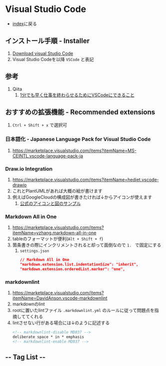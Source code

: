 # Visual Studio Code
- [index](/)に戻る

## インストール手順 - Installer
1. [Download visual Studio Code](https://code.visualstudio.com/download)
1. Visual Studio Codeを以降 `VSCode` と表記

## 参考
1. Qiita
    1. [1分でも早く仕事を終わらせるためにVSCodeにできること](https://qiita.com/EaE/items/4ca1b35396eba682a86f?utm_source=Qiitaニュース&utm_campaign=5d415ebf58-Qiita_newsletter_431_10_07_2020&utm_medium=email&utm_term=0_e44feaa081-5d415ebf58-38585986)

## おすすめの拡張機能 - Recommended extensions
1. `Ctrl + Shift + x` で選択可

### 日本語化 - Japanese Language Pack for Visual Studio Code
1. <https://marketplace.visualstudio.com/items?itemName=MS-CEINTL.vscode-language-pack-ja>

### Draw.io Integration
1. <https://marketplace.visualstudio.com/items?itemName=hediet.vscode-drawio>
1. これとPlantUMLがあれば大概の絵が書けます
1. 例えばGoogleCloudの構成図が書きたければ↓からアイコンが使えます
    1. [公式のアイコンと図のサンプル](https://cloud.google.com/icons?hl=ja)

### Markdown All in One
1. <https://marketplace.visualstudio.com/items?itemName=yzhang.markdown-all-in-one>
1. tableのフォーマットが便利(`Alt + Shift + f`)
1. 箇条書きの際にインクリメントされると却って面倒なので `1. ` で固定にする
    1. `settings.json`
        ``` json
        // Markdown All in One
        "markdown.extension.list.indentationSize": "inherit",
        "markdown.extension.orderedList.marker": "one",
        ```

### markdownlint
1. <https://marketplace.visualstudio.com/items?itemName=DavidAnson.vscode-markdownlint>
1. markdownのlint
1. rootに置いたlintファイル `.markdownlint.yml` のルールに従って問題点を指摘しててくれる
1. lintさせない行がある場合には↓のように記述する
    ```markdown
    <!-- markdownlint-disable MD037 -->
    deliberate space * in * emphasis
    <!-- markdownlint-enable MD037 -->
    ```

## -- Tag List --
<TagList />
